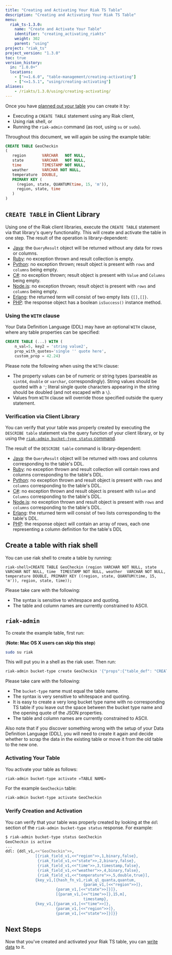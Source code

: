 ```yaml
---
title: "Creating and Activating Your Riak TS Table"
description: "Creating and Activating Your Riak TS Table"
menu:
  riak_ts-1.3.0:
    name: "Create and Activate Your Table"
    identifier: "creating_activating_riakts"
    weight: 302
    parent: "using"
project: "riak_ts"
project_version: "1.3.0"
toc: true
version_history:
  in: "1.0.0+"
  locations:
    - [">=1.6.0", "table-management/creating-activating"]
    - ["<=1.5.1", "using/creating-activating"]
aliases:
    - /riakts/1.3.0/using/creating-activating/
---
```



[csharp]: ../../developing/csharp#query
[erlang]: ../../developing/erlang/#query-2
[java]: ../../developing/java#query
[nodejs]: ../../developing/nodejs/#query
[php]: ../../developing/php#query
[python]: ../../developing/python#query
[ruby]: ../../developing/ruby#sql-queries
[planning]: ../planning/
[writing]: ../writingdata/


Once you have [planned out your table][planning] you can create it by:

* Executing a `CREATE TABLE` statement using any Riak client,
* Using riak shell, or
* Running the `riak-admin` command (as root, using `su` or `sudo`).

Throughout this document, we will again be using the example table:

```sql
CREATE TABLE GeoCheckin
(
   region       VARCHAR   NOT NULL,
   state        VARCHAR   NOT NULL,
   time         TIMESTAMP NOT NULL,
   weather      VARCHAR NOT NULL,
   temperature  DOUBLE,
   PRIMARY KEY (
     (region, state, QUANTUM(time, 15, 'm')),
     region, state, time
   )
)
```


## `CREATE TABLE` in Client Library

Using one of the Riak client libraries, execute the `CREATE TABLE` statement via that library's query functionality. This will create and activate the table in one step. The result of the operation is library-dependent:

* [Java][java]: the `QueryResult` object will be returned without any data for rows or columns.
* [Ruby][ruby]: no exception thrown and result collection is empty.
* [Python][python]: no exception thrown; result object is present with `rows` and `columns` being empty.
* [C#][csharp]: no exception thrown; result object is present with `Value` and `Columns` being empty.
* [Node.js][nodejs]:  no exception thrown; result object is present with `rows` and `columns` being empty.
* [Erlang][erlang]: the returned term will consist of two empty lists `{[],[]}`.
* [PHP][php]: the response object has a boolean `isSuccess()` instance method.


### Using the `WITH` clause

Your Data Definition Language (DDL) may have an optional `WITH` clause, where any table properties can be specified:

```sql
CREATE TABLE (...) WITH (
    n_val=5, key2 = 'string value2',
    prop_with_quotes='single '' quote here',
    custom_prop = 42.24)
```

Please note the following when using the `WITH` clause:

* The property values can be of numeric or string types (parseable as
  `sint64`, `double` or `varchar`, correspondingly). String values
  should be quoted with a `'`; literal single quote characters
  appearing in the string should be doubled (and not escaped with a `\`).
* Values from `WITH` clause will override those specified outside the query statement.


### Verification via Client Library

You can verify that your table was properly created by executing the `DESCRIBE table` statement via the query function of your client library, or by using the [`riak-admin bucket-type status` command](#verify-creation-and-activation).

The result of the `DESCRIBE table` command is library-dependent:

* [Java][java]: the `QueryResult` object will be returned with rows and columns corresponding to the table's DDL.
* [Ruby][ruby]: no exception thrown and result collection will contain rows and columns corresponding to the table's DDL.
* [Python][python]: no exception thrown and result object is present with `rows` and `columns` corresponding to the table's DDL.
* [C#][csharp]: no exception thrown and result object is present with `Value` and `Columns` corresponding to the table's DDL.
* [Node.js][nodejs]:  no exception thrown and result object is present with `rows` and `columns` corresponding to the table's DDL.
* [Erlang][erlang]: the returned term will consist of two lists corresponding to the table's DDL.
* [PHP][php]: the response object will contain an array of rows, each one representing a column definition for the table's DDL


## Create a table with riak shell

You can use riak shell to create a table by running:

```
riak-shell>CREATE TABLE GeoCheckin (region VARCHAR NOT NULL, state VARCHAR NOT NULL, time  TIMESTAMP NOT NULL, weather  VARCHAR NOT NULL, temperature DOUBLE, PRIMARY KEY ((region, state, QUANTUM(time, 15, 'm')), region, state, time));
```

Please take care with the following:

* The syntax is sensitive to whitespace and quoting.
* The table and column names are currently constrained to ASCII.

## `riak-admin`

To create the example table, first run:

(**Note: Mac OS X users can skip this step**)

```bash
sudo su riak
```

This will put you in a shell as the riak user. Then run:

```sh
riak-admin bucket-type create GeoCheckin '{"props":{"table_def": "CREATE TABLE GeoCheckin (region VARCHAR NOT NULL, state VARCHAR NOT NULL, time TIMESTAMP NOT NULL, weather VARCHAR NOT NULL, temperature DOUBLE, PRIMARY KEY ((region, state, QUANTUM(time, 15, 'm')), region, state, time))"}}'
```

Please take care with the following:

* The `bucket-type` name must equal the table name.
* The syntax is very sensitive to whitespace and quoting.
* It is easy to create a very long bucket type name with no corresponding
  TS table if you leave out the space between the bucket type name
  and the opening quote of the JSON properties.
* The table and column names are currently constrained to ASCII.

Also note that if you discover something wrong with the setup of your Data Definition Language (DDL), you will need to create it again and decide whether to scrap the data in the existing table or move it from the old table to the new one.


### Activating Your Table

You activate your table as follows:

```sh
riak-admin bucket-type activate »TABLE NAME«
```

For the example `GeoCheckin` table:

```sh
riak-admin bucket-type activate GeoCheckin
```


### Verify Creation and Activation

You can verify that your table was properly created by looking at the `ddl` section of the `riak-admin bucket-type status` response. For example:

```sh
$ riak-admin bucket-type status GeoCheckin
GeoCheckin is active
...
ddl: {ddl_v1,<<"GeoCheckin">>,
             [{riak_field_v1,<<"region">>,1,binary,false},
              {riak_field_v1,<<"state">>,2,binary,false},
              {riak_field_v1,<<"time">>,3,timestamp,false},
              {riak_field_v1,<<"weather">>,4,binary,false},
              {riak_field_v1,<<"temperature">>,5,double,true}],
             {key_v1,[{hash_fn_v1,riak_ql_quanta,quantum,
                                  {param_v1,[<<"region">>]},
                      {param_v1,[<<"state">>]}]},
                      [{param_v1,[<<"time">>]},15,m],
                                  timestamp},
             {key_v1,[{param_v1,[<<"time">>]},
                      {param_v1,[<<"region">>]},
                      {param_v1,[<<"state">>]}]}}
```


## Next Steps

Now that you've created and activated your Riak TS table, you can [write data][writing] to it.
